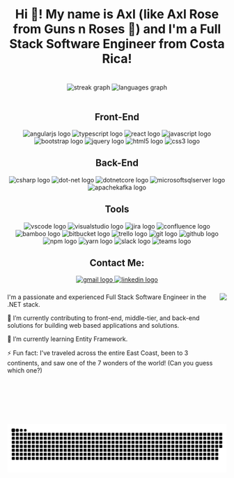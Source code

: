 <h1 align="center">Hi 👋! My name is Axl (like Axl Rose from Guns n Roses 🤘) and I'm a Full Stack Software Engineer from Costa Rica!</h1>

###
<div align="center"> 
  <img src="https://komarev.com/ghpvc/?username=AxlNuneze&style=flat-square&color=blue" alt=""/> 
</div>
<div align="center">
  <img src="https://streak-stats.demolab.com?user=AxlNunez&locale=en&mode=daily&theme=dracula&hide_border=false&border_radius=5" height="150" alt="streak graph"  />
  <img src="https://github-readme-stats.vercel.app/api/top-langs?username=AxlNunez&locale=en&hide_title=false&layout=compact&card_width=320&langs_count=10&theme=dracula&hide_border=false" height="150" alt="languages graph"  />
</div>
<br />

<div align="center">
<h2 align="center">Front-End</h2>
        <img src="https://cdn.jsdelivr.net/gh/devicons/devicon/icons/angularjs/angularjs-original.svg" height="60" alt="angularjs logo" />
        <img src="https://cdn.jsdelivr.net/gh/devicons/devicon/icons/typescript/typescript-original.svg" height="60" alt="typescript logo"  />
        <img src="https://cdn.jsdelivr.net/gh/devicons/devicon/icons/react/react-original-wordmark.svg" height="60" alt="react logo"  />
        <img src="https://cdn.jsdelivr.net/gh/devicons/devicon/icons/javascript/javascript-original.svg" height="60" alt="javascript logo"  />
        <img src="https://cdn.jsdelivr.net/gh/devicons/devicon/icons/bootstrap/bootstrap-original-wordmark.svg" height="60" alt="bootstrap logo"  />
        <img src="https://cdn.jsdelivr.net/gh/devicons/devicon/icons/jquery/jquery-plain-wordmark.svg" height="60" alt="jquery logo"  />
        <img src="https://cdn.jsdelivr.net/gh/devicons/devicon/icons/html5/html5-original.svg" height="60" alt="html5 logo"  />
        <img src="https://cdn.jsdelivr.net/gh/devicons/devicon/icons/css3/css3-original.svg" height="60" alt="css3 logo"  />
  <h2 align="center">Back-End</h2>
        <img src="https://cdn.jsdelivr.net/gh/devicons/devicon/icons/csharp/csharp-original.svg" height="60" alt="csharp logo"  />
        <img src="https://cdn.jsdelivr.net/gh/devicons/devicon/icons/dot-net/dot-net-plain-wordmark.svg" height="60" alt="dot-net logo"  />
        <img src="https://cdn.jsdelivr.net/gh/devicons/devicon/icons/dotnetcore/dotnetcore-original.svg" height="60" alt="dotnetcore logo"  />
        <img src="https://cdn.simpleicons.org/microsoftsqlserver/CC2927" height="60" alt="microsoftsqlserver logo"  />
        <img src="https://skillicons.dev/icons?i=kafka" height="60" alt="apachekafka logo"  />
  <h2 align="center">Tools</h2>
        <img src="https://cdn.jsdelivr.net/gh/devicons/devicon/icons/vscode/vscode-original.svg" height="60" alt="vscode logo"  />
        <img src="https://cdn.jsdelivr.net/gh/devicons/devicon/icons/visualstudio/visualstudio-plain.svg" height="60" alt="visualstudio logo"  />
        <img src="https://cdn.jsdelivr.net/gh/devicons/devicon/icons/jira/jira-original.svg" height="60" alt="jira logo"  />
        <img src="https://cdn.jsdelivr.net/gh/devicons/devicon/icons/confluence/confluence-original.svg" height="60" alt="confluence logo"  />
        <img src="https://cdn.jsdelivr.net/gh/devicons/devicon/icons/bamboo/bamboo-original.svg" height="60" alt="bamboo logo"  />
        <img src="https://cdn.jsdelivr.net/gh/devicons/devicon/icons/bitbucket/bitbucket-original.svg" height="60" alt="bitbucket logo"  />
        <img src="https://cdn.jsdelivr.net/gh/devicons/devicon/icons/trello/trello-plain.svg" height="60" alt="trello logo"  />
        <img src="https://cdn.jsdelivr.net/gh/devicons/devicon/icons/git/git-original.svg" height="60" alt="git logo"  />
        <img src="https://skillicons.dev/icons?i=github" height="60" alt="github logo"  />
        <img src="https://cdn.jsdelivr.net/gh/devicons/devicon/icons/npm/npm-original-wordmark.svg" height="60" alt="npm logo"  />
        <img src="https://cdn.jsdelivr.net/gh/devicons/devicon/icons/yarn/yarn-original.svg" height="60" alt="yarn logo"  />
        <img src="https://cdn.jsdelivr.net/gh/devicons/devicon/icons/slack/slack-original.svg" height="60" alt="slack logo"  />
        <img src="https://upload.wikimedia.org/wikipedia/commons/c/c9/Microsoft_Office_Teams_%282018%E2%80%93present%29.svg" height="60" alt="teams logo" />
</div>

###

<div align="center">
  <h2> Contact Me: </h2>
  <a href="FullStackAxl@gmail.com" target="_blank">
    <img src="https://img.shields.io/static/v1?message=Gmail&logo=gmail&label=&color=D14836&logoColor=white&labelColor=&style=for-the-badge" height="35" alt="gmail logo"  />
  </a>
  <a href="https://linkedin.com/in/AxlNunez" target="_blank">
    <img src="https://img.shields.io/static/v1?message=LinkedIn&logo=linkedin&label=&color=0077B5&logoColor=white&labelColor=&style=for-the-badge" height="35" alt="linkedin logo"  />
  </a>
</div>

###

<img align="right" height="300" src="https://www.mygo.ge/uploads/blog/1584023795.jpg"  />

###

<p align="left">
  I'm a passionate and experienced Full Stack Software Engineer in the .NET stack.
  
  🔭 I’m currently contributing to front-end, middle-tier, and back-end solutions for building web based applications and solutions.    
  
  🌱 I’m currently learning Entity Framework.
  
  ⚡ Fun fact: I've traveled across the entire East Coast, been to 3 continents, and saw one of the 7 wonders of the world! (Can you guess which one?)
</p>

###

<br clear="both">

<picture>
  <source media="(prefers-color-scheme: dark)" srcset="https://raw.githubusercontent.com/AxlNunez/AxlNunez/output/github-snake-dark.svg" />
  <source media="(prefers-color-scheme: light)" srcset="https://raw.githubusercontent.com/AxlNunez/AxlNunez/output/github-snake.svg" />
  <img alt="github-snake" src="github-snake.svg" />
</picture>

###
